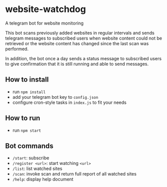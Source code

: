 # website-watchdog
A telegram bot for website monitoring

This bot scans previously added websites in regular intervals and sends
telegram messages to subscribed users when website content could not be
retrieved or the website content has changed since the last scan was
performed.

In addition, the bot once a day sends a status message to subscribed
users to give confirmation that it is still running and able to send messages.

## How to install
- run `npm install`
- add your telegram bot key to `config.json`
- configure cron-style tasks in `index.js` to fit your needs

## How to run
- run `npm start` 

## Bot commands
- `/start`: subscribe
- `/register <url>`: start watching `<url>` 
- `/list`: list watched sites
- `/scan`: invoke scan and return full report of all watched sites
- `/help`: display help document
